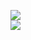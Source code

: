 [![](https://img.shields.io/badge/Made%20With-Github%20Spray-lightgrey.svg?style=for-the-badge&logo=github)](https://github.com/Annihil/github-spray#20167)  
[![](https://i.imgur.com/2DrTn0Z.gif)](https://github.com/Annihil/github-spray)